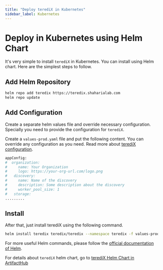 ```yaml
---
title: "Deploy terediX in Kubernetes"
sidebar_label: Kubernetes
---
```


# Deploy in Kubernetes using Helm Chart

It's very simple to install `terediX` in Kubernetes. You can install using Helm chart. Here are the simplest steps to follow.

## Add Helm Repository

```bash
helm repo add teredix https://teredix.shaharialab.com
helm repo update
```

## Add Configuration

Create a separate helm values file and override necessary configuration. Specially you need to provide the configuration for `terediX`.

Create a `values-prod.yaml` file and put the following content. You can override any configuration as you need. Read more about [terediX configuration](/docs/configuration/general).

```bash
appConfig:
#  organization:
#     name: Your Organization
#     logo: https://your-org-url.com/logo.png
#   discovery:
#     name: Name of the discovery
#     description: Some description about the discovery
#     worker_pool_size: 1
#   storage:
.........
```

## Install
After that, just install terediX using the following command.

```bash
helm install teredix teredix/teredix --namespace teredix -f values-prod.yaml
```

For more useful Helm commands, please follow the [official documentation of Helm](https://helm.sh/docs/helm/).

For details about `terediX` helm chart, go to [terediX Helm Chart in ArtifactHub](https://artifacthub.io/packages/helm/teredix/teredix)